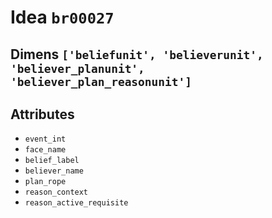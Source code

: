 # Idea `br00027`

## Dimens `['beliefunit', 'believerunit', 'believer_planunit', 'believer_plan_reasonunit']`

## Attributes
- `event_int`
- `face_name`
- `belief_label`
- `believer_name`
- `plan_rope`
- `reason_context`
- `reason_active_requisite`
